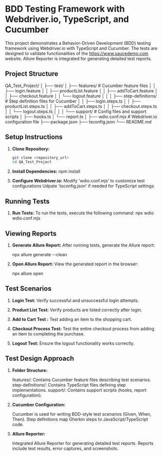 # BDD Testing Framework with Webdriver.io, TypeScript, and Cucumber

This project demonstrates a Behavior-Driven Development (BDD) testing framework using Webdriver.io with TypeScript and Cucumber. The tests are designed to validate functionalities of the https://www.saucedemo.com website. Allure Reporter is integrated for generating detailed test reports.

## Project Structure

QA_Test_Project/
│
├── test/
│ ├── features/ # Cucumber feature files
│ │ ├── login.feature
│ │ ├── productList.feature
│ │ ├── addToCart.feature
│ │ ├── checkout.feature
│ │ └── logout.feature
│ │
│ ├── step-definitions/ # Step definition files for Cucumber
│ │ ├── login.steps.ts
│ │ ├── productList.steps.ts
│ │ ├── addToCart.steps.ts
│ │ ├── checkout.steps.ts
│ │ └── logout.steps.ts
│ │
│ └── support/ # Config files and support scripts
│ ├── hooks.ts
│ └── report.ts
│
├── wdio.conf.mjs # Webdriver.io configuration file
├── package.json
├── tsconfig.json
└── README.md

## Setup Instructions

1. **Clone Repository:**
   ```bash
   git clone <repository_url>
   cd QA_Test_Project

2. **Install Dependencies:**
    npm install

3. **Configure Webdriver.io:**
    Modify 'wdio.conf.mjs' to customize test 
    configurations
    Udpate 'tsconfig.json' if needed for TypeScript settings

## Running Tests

1. **Run Tests:**
To run the tests, execute the following command:
npx wdio wdio.conf.mjs

## Viewing Reports

1. **Generate Allure Report:**
    After running tests, generate the Allure report:

    npx allure generate --clean

2. **Open Allure Report:**
    View the generated report in the browser:

    npx allure open

## Test Scenarios
1. **Login Test:**
    Verify successful and unsuccessful login attempts.

2. **Product List Test:**
    Verify products are listed correctly after login.

3. **Add to Cart Test :**
    Test adding an item to the shopping cart.

4. **Checkout Process Test:**
    Test the entire checkout process from adding an item to completing the purchase.

5. **Logout Test:**
    Ensure the logout functionality works correctly.

## Test Design Approach

1. **Folder Structure:**

    features/: Contains Cucumber feature files describing test scenarios.
    step-definitions/: Contains TypeScript files defining step implementations.
    support/: Contains support scripts (hooks, report configuration).

2. **Cucumber Configuration:**

    Cucumber is used for writing BDD-style test scenarios (Given, When, Then).
    Step definitions map Gherkin steps to JavaScript/TypeScript code.

3. **Allure Reporter:**

    Integrated Allure Reporter for generating detailed test reports.
    Reports include test results, error captures, and screenshots.